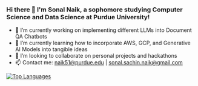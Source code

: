 ### Hi there 👋 I'm Sonal Naik, a sophomore studying Computer Science and Data Science at Purdue University!

- 🔭 I’m currently working on implementing different LLMs into Document QA Chatbots
- 🌱 I’m currently learning how to incorporate AWS, GCP, and Generative AI Models into tangible ideas
- 👯 I’m looking to collaborate on personal projects and hackathons
- 📫 Contact me: naik51@purdue.edu | sonal.sachin.naik@gmail.com

[![Top Languages](https://github-readme-stats.vercel.app/api/top-langs/?username=sonaln&exclude_repo=blizzardroboticswebsite-current)](https://github.com/anuraghazra/github-readme-stats)
